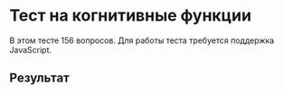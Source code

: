 # Тест на когнитивные функции

В этом тесте 156 вопросов. Для работы теста требуется поддержка JavaScript.

<div id="test_contents">
</div>

## Результат

<div id="res">
</div>

<script src="jquery.js"></script>
<script src="test.js"></script>
<script src="mbti.js"></script>
